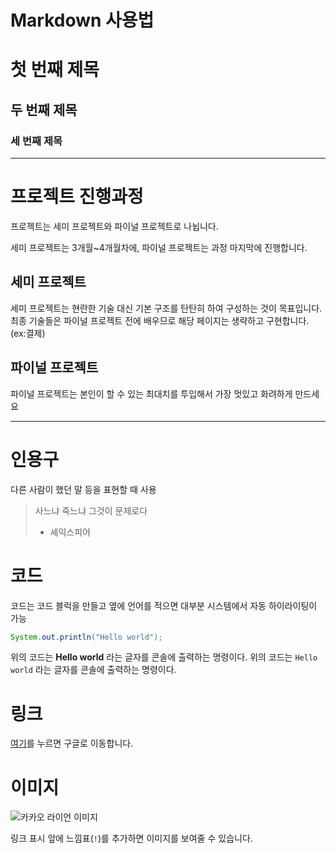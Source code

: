 # Markdown 사용법 

# 첫 번째 제목
## 두 번째 제목
### 세 번째 제목

---

# 프로젝트 진행과정

프로젝트는 세미 프로젝트와 파이널 프로젝트로 나뉩니다.

세미 프로젝트는 3개월~4개월차에, 파이널 프로젝트는 과정 마지막에 진행합니다.

## 세미 프로젝트

세미 프로젝트는 현란한 기술 대신 기본 구조를 탄탄히 하여 구성하는 것이 목표입니다.
최종 기술들은 파이널 프로젝트 전에 배우므로 해당 페이지는 생략하고 구현합니다. (ex:결제)

## 파이널 프로젝트

파이널 프로젝트는 본인이 할 수 있는 최대치를 투입해서 가장 멋있고 화려하게 만드세요 

---

# 인용구

다른 사람이 했던 말 등을 표현할 때 사용

> 사느냐 죽느냐 그것이 문제로다
> - 셰익스피어

# 코드

코드는 코드 블럭을 만들고 옆에 언어를 적으면 대부분 시스템에서 자동 하이라이팅이 가능 

``` java
System.out.println("Hello world");
```

위의 코드는 **Hello world** 라는 글자를 콘솔에 출력하는 명령이다.
위의 코드는 `Hello world` 라는 글자를 콘솔에 출력하는 명령이다.

# 링크

[여기](https://www.google.com)를 누르면 구글로 이동합니다.

# 이미지

![카카오 라이언 이미지](https://blog.kakaocdn.net/dn/bezjux/btqCX8fuOPX/6uq138en4osoKRq9rtbEG0/img.jpg)

링크 표시 앞에 느낌표(`!`)를 추가하면 이미지를 보여줄 수 있습니다.
